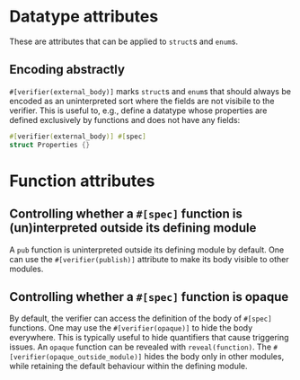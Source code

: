 
# Datatype attributes

These are attributes that can be applied to `struct`s and `enum`s.

## Encoding abstractly

`#[verifier(external_body)]` marks `struct`s and `enum`s that should always be encoded as an uninterpreted sort where the fields are not visibile to the verifier. This is useful to, e.g., define a datatype whose properties are defined exclusively by functions and does not have any fields:

```rust
#[verifier(external_body)] #[spec]
struct Properties {}
```

# Function attributes

## Controlling whether a `#[spec]` function is (un)interpreted outside its defining module

A `pub` function is uninterpreted outside its defining module by default. One can use the `#[verifier(publish)]` attribute to make its body visible to other modules.

## Controlling whether a `#[spec]` function is opaque

By default, the verifier can access the definition of the body of `#[spec]` functions. One may use the `#[verifier(opaque)]` to hide the body everywhere. This is typically useful to hide quantifiers that cause triggering issues. An `opaque` function can be revealed with `reveal(function)`. The `#[verifier(opaque_outside_module)]` hides the body only in other modules, while retaining the default behaviour within the defining module.
